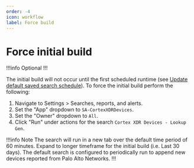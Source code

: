 ```yaml
---
order: -4
icon: workflow
label: Force build
---
```


# Force initial build

!!!info Optional
!!!

The initial build will not occur until the first scheduled runtime (see [Update default saved search schedule](scheduled-search.md)). To force the initial build perform the following:

1. Navigate to Settings > Searches, reports, and alerts.
2. Set the "App" dropdown to `SA-CortexXDRDevices`.
3. Set the "Owner" dropdown to `All`.
4. Click "Run" under actions for the search `Cortex XDR Devices - Lookup Gen`.

!!!info Note
The search will run in a new tab over the default time period of 60 minutes. Expand to longer timeframe for the initial build (i.e. Last 30 days). The default search is configured to periodically run to append new devices reported from Palo Alto Networks.
!!!